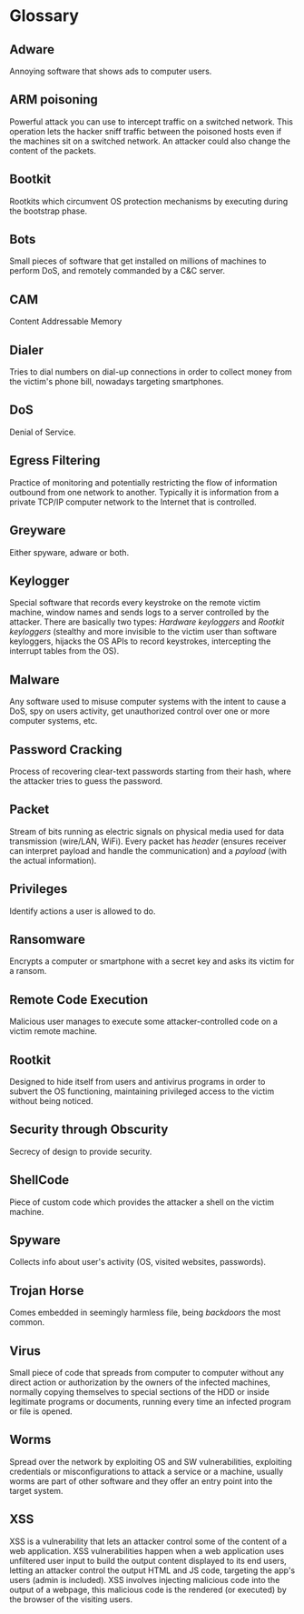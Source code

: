 # Glossary

## Adware 

Annoying software that shows ads to computer users.

## ARM poisoning 

Powerful attack you can use to intercept traffic on a switched network. This operation lets the hacker sniff traffic between the poisoned hosts even if the machines sit on a switched network. An attacker could also change the content of the packets.

## Bootkit

Rootkits which circumvent OS protection mechanisms by executing during the bootstrap phase.

## Bots

Small pieces of software that get installed on millions of machines to perform DoS, and remotely commanded by a C&C server.

## CAM

Content Addressable Memory

## Dialer

Tries to dial numbers on dial-up connections in order to collect money from the victim's phone bill, nowadays targeting smartphones.

## DoS

Denial of Service.

## Egress Filtering

Practice of monitoring and potentially restricting the flow of information outbound from one network to another. Typically it is information from a private TCP/IP computer network to the Internet that is controlled.

## Greyware

Either spyware, adware or both.

## Keylogger

Special software that records every keystroke on the remote victim machine, window names and sends logs to a server controlled by the attacker. There are basically two types: _Hardware keyloggers_ and _Rootkit keyloggers_ \(stealthy and more invisible to the victim user than software keyloggers, hijacks the OS APIs to record keystrokes, intercepting the interrupt tables from the OS\).

## Malware

Any software used to misuse computer systems with the intent to cause a DoS, spy on users activity, get unauthorized control over one or more computer systems, etc.

## Password Cracking

Process of recovering clear-text passwords starting from their hash, where the attacker tries to guess the password.

## Packet

Stream of bits running as electric signals on physical media used for data transmission \(wire/LAN, WiFi\). Every packet has _header_ \(ensures receiver can interpret payload and handle the communication\) and a _payload_ \(with the actual information\).

## Privileges

Identify actions a user is allowed to do.

## Ransomware

Encrypts a computer or smartphone with a secret key and asks its victim for a ransom.

## Remote Code Execution

Malicious user manages to execute some attacker-controlled code on a victim remote machine.

## Rootkit

Designed to hide itself from users and antivirus programs in order to subvert the OS functioning, maintaining privileged access to the victim without being noticed.

## Security through Obscurity

Secrecy of design to provide security.

## ShellCode

Piece of custom code which provides the attacker a shell on the victim machine.

## Spyware

Collects info about user's activity \(OS, visited websites, passwords\).

## Trojan Horse

Comes embedded in seemingly harmless file, being _backdoors_ the most common.

## Virus

Small piece of code that spreads from computer to computer without any direct action or authorization by the owners of the infected machines, normally copying themselves to special sections of the HDD or inside legitimate programs or documents, running every time an infected program or file is opened.

## Worms

Spread over the network by exploiting OS and SW vulnerabilities, exploiting credentials or misconfigurations to attack a service or a machine, usually worms are part of other software and they offer an entry point into the target system.

## XSS

XSS is a vulnerability that lets an attacker control some of the content of a web application. XSS vulnerabilities happen when a web application uses unfiltered user input to build the output content displayed to its end users, letting an attacker control the output HTML and JS code, targeting the app's users \(admin is included\). XSS involves injecting malicious code into the output of a webpage, this malicious code is the rendered \(or executed\) by the browser of the visiting users.

